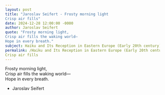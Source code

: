 ```yaml
---
layout: post
title: "Jaroslav Seifert - Frosty morning light  
Crisp air fills"
date: 2024-12-28 12:00:00 -0000
author: Jaroslav Seifert
quote: "Frosty morning light,  
Crisp air fills the waking world—  
Hope in every breath."
subject: Haiku and Its Reception in Eastern Europe (Early 20th century)
permalink: /Haiku and Its Reception in Eastern Europe (Early 20th century)/Jaroslav Seifert/Jaroslav Seifert - Frosty morning light  
Crisp air fills
---
```


Frosty morning light,  
Crisp air fills the waking world—  
Hope in every breath.

- Jaroslav Seifert
